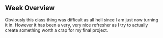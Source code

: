 ## Week Overview

Obviously this class thing was difficult as all hell since I am just now turning it in. However it has been a very, very nice refresher as I try to actually create something worth a crap for my final project. 
